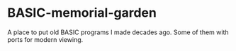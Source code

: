 # BASIC-memorial-garden
A place to put old BASIC programs I made decades ago.  Some of them with ports for modern viewing.
